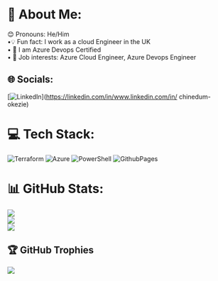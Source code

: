 # 💫 About Me:
😊 Pronouns: He/Him <br>•💡 Fun fact: I work as a cloud Engineer in the UK <br>• 🌱 I am Azure Devops Certified <br>• 💼 Job interests: Azure Cloud Engineer, Azure Devops Engineer


## 🌐 Socials:
[![LinkedIn](https://img.shields.io/badge/LinkedIn-%230077B5.svg?logo=linkedin&logoColor=white)](https://linkedin.com/in/www.linkedin.com/in/ chinedum-okezie) 

# 💻 Tech Stack:
![Terraform](https://img.shields.io/badge/terraform-%235835CC.svg?style=for-the-badge&logo=terraform&logoColor=white) ![Azure](https://img.shields.io/badge/azure-%230072C6.svg?style=for-the-badge&logo=microsoftazure&logoColor=white) ![PowerShell](https://img.shields.io/badge/PowerShell-%235391FE.svg?style=for-the-badge&logo=powershell&logoColor=white) ![GithubPages](https://img.shields.io/badge/github%20pages-121013?style=for-the-badge&logo=github&logoColor=white)
# 📊 GitHub Stats:
![](https://github-readme-stats.vercel.app/api?username=Kazie7&theme=dark&hide_border=false&include_all_commits=false&count_private=false)<br/>
![](https://github-readme-streak-stats.herokuapp.com/?user=Kazie7&theme=dark&hide_border=false)<br/>
![](https://github-readme-stats.vercel.app/api/top-langs/?username=Kazie7&theme=dark&hide_border=false&include_all_commits=false&count_private=false&layout=compact)

## 🏆 GitHub Trophies
![](https://github-profile-trophy.vercel.app/?username=Kazie7&theme=radical&no-frame=false&no-bg=true&margin-w=4)

<!-- Proudly created with GPRM ( https://gprm.itsvg.in ) -->

